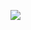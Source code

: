![](https://automationghana.com/wp-content/uploads/2024/03/Screenshot-2024-03-22-at-6.46.52%e2%80%afPM.png)
